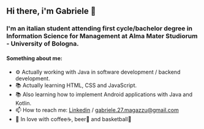 ## Hi there, i'm Gabriele 👋

### I'm an italian student attending first cycle/bachelor degree in Information Science for Management at Alma Mater Studiorum - University of Bologna.

#### Something about me:
* ⚙️ Actually working with Java in software development / backend development.
* 📚 Actually learning HTML, CSS and JavaScript. 
* 📚 Also learning how to implement Android applications with Java and Kotlin. 
* 📫 How to reach me: [Linkedin](https://www.linkedin.com/in/gabriele-magazzù) / gabriele.27.magazzu@gmail.com
* 🥰 In love with coffee☕, beer🍺 and basketball🏀
